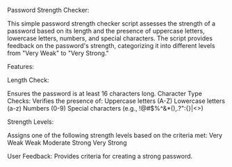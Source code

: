 Password Strength Checker:

This simple password strength checker script assesses the strength of a password based on its length and the presence of uppercase letters, lowercase letters, numbers, and special characters.
The script provides feedback on the password's strength, categorizing it into different levels from "Very Weak" to "Very Strong."

Features:

Length Check:

Ensures the password is at least 16 characters long.
Character Type Checks: Verifies the presence of:
Uppercase letters (A-Z)
Lowercase letters (a-z)
Numbers (0-9)
Special characters (e.g., !@#$%^&*(),.?":{}|<>)

Strength Levels:

Assigns one of the following strength levels based on the criteria met:
Very Weak
Weak
Moderate
Strong
Very Strong

User Feedback: Provides criteria for creating a strong password.
